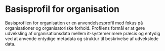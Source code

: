 # Basisprofil for organisation
Basisprofilen for organisation er en anvendelsesprofil med fokus på organisationer og organisatoriske forhold. Profilens formål er at gøre udveksling af organisationsdata mellem it-systemer mere præcis og entydig ved at anvende entydige metadata og struktur til beskrivelse af udvekslede data. 

